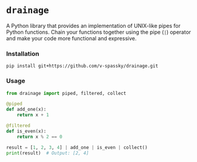 # `drainage`

A Python library that provides an implementation of UNIX-like pipes for Python
functions. Chain your functions together using the pipe (`|`) operator and
make your code more functional and expressive.


### Installation

```
pip install git+https://github.com/v-spassky/drainage.git
```

### Usage

```python
from drainage import piped, filtered, collect

@piped
def add_one(x):
    return x + 1

@filtered
def is_even(x):
    return x % 2 == 0

result = [1, 2, 3, 4] | add_one | is_even | collect()
print(result)  # Output: [2, 4]
```
